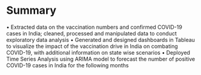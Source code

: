 # Summary

• Extracted data on the vaccination numbers and confirmed COVID-19 cases in India; cleaned, processed and manipulated data to conduct exploratory data analysis
• Generated and designed dashboards in Tableau to visualize the impact of the vaccination drive in India on combating COVID-19, with additional information on state wise scenarios
• Deployed Time Series Analysis using ARIMA model to forecast the number of positive COVID-19 cases in India for the following months
